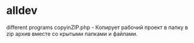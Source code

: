 # alldev
different programs
copyinZIP.php - Копирует рабочий проект в папку  в zip архив вместе cо крытыми папками и файлами.
